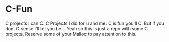 # C-Fun
C projects I can C. C Projects I did for u and me. C  is fun you'll C. But if you dont C sense I'll let you be... Yeah so this is just a repo with some C projects. Reserve some of your Malloc to pay attention to this.
